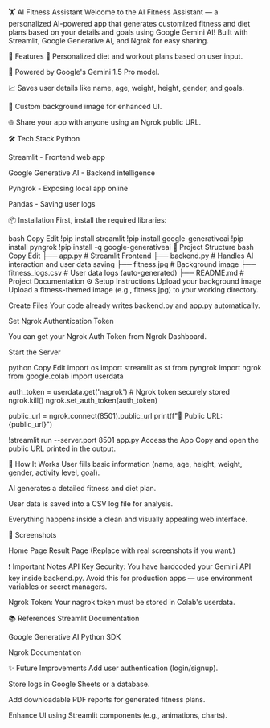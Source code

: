 🏋️ AI Fitness Assistant
Welcome to the AI Fitness Assistant — a personalized AI-powered app that generates customized fitness and diet plans based on your details and goals using Google Gemini AI!
Built with Streamlit, Google Generative AI, and Ngrok for easy sharing.

🚀 Features
📜 Personalized diet and workout plans based on user input.

🧠 Powered by Google's Gemini 1.5 Pro model.

📈 Saves user details like name, age, weight, height, gender, and goals.

🌄 Custom background image for enhanced UI.

🌐 Share your app with anyone using an Ngrok public URL.

🛠️ Tech Stack
Python

Streamlit - Frontend web app

Google Generative AI - Backend intelligence

Pyngrok - Exposing local app online

Pandas - Saving user logs

📦 Installation
First, install the required libraries:

bash
Copy
Edit
!pip install streamlit
!pip install google-generativeai
!pip install pyngrok
!pip install -q google-generativeai
📁 Project Structure
bash
Copy
Edit
├── app.py          # Streamlit Frontend
├── backend.py      # Handles AI interaction and user data saving
├── fitness.jpg     # Background image
├── fitness_logs.csv # User data logs (auto-generated)
├── README.md       # Project Documentation
⚙️ Setup Instructions
Upload your background image
Upload a fitness-themed image (e.g., fitness.jpg) to your working directory.

Create Files
Your code already writes backend.py and app.py automatically.

Set Ngrok Authentication Token

You can get your Ngrok Auth Token from Ngrok Dashboard.

Start the Server

python
Copy
Edit
import os
import streamlit as st
from pyngrok import ngrok
from google.colab import userdata

auth_token = userdata.get('nagrok')  # Ngrok token securely stored
ngrok.kill()
ngrok.set_auth_token(auth_token)

public_url = ngrok.connect(8501).public_url
print(f"🚀 Public URL: {public_url}")

!streamlit run --server.port 8501 app.py
Access the App
Copy and open the public URL printed in the output.

🧩 How It Works
User fills basic information (name, age, height, weight, gender, activity level, goal).

AI generates a detailed fitness and diet plan.

User data is saved into a CSV log file for analysis.

Everything happens inside a clean and visually appealing web interface.

📸 Screenshots

Home Page	Result Page
(Replace with real screenshots if you want.)

❗ Important Notes
API Key Security: You have hardcoded your Gemini API key inside backend.py. Avoid this for production apps — use environment variables or secret managers.

Ngrok Token: Your nagrok token must be stored in Colab's userdata.

📚 References
Streamlit Documentation

Google Generative AI Python SDK

Ngrok Documentation

✨ Future Improvements
Add user authentication (login/signup).

Store logs in Google Sheets or a database.

Add downloadable PDF reports for generated fitness plans.

Enhance UI using Streamlit components (e.g., animations, charts).
